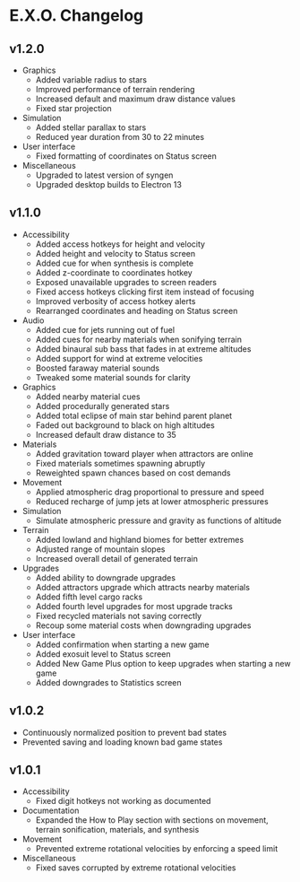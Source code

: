 # E.X.O. Changelog

## v1.2.0
- Graphics
  - Added variable radius to stars
  - Improved performance of terrain rendering
  - Increased default and maximum draw distance values
  - Fixed star projection
- Simulation
  - Added stellar parallax to stars
  - Reduced year duration from 30 to 22 minutes
- User interface
  - Fixed formatting of coordinates on Status screen
- Miscellaneous
  - Upgraded to latest version of syngen
  - Upgraded desktop builds to Electron 13

## v1.1.0
- Accessibility
  - Added access hotkeys for height and velocity
  - Added height and velocity to Status screen
  - Added cue for when synthesis is complete
  - Added z-coordinate to coordinates hotkey
  - Exposed unavailable upgrades to screen readers
  - Fixed access hotkeys clicking first item instead of focusing
  - Improved verbosity of access hotkey alerts
  - Rearranged coordinates and heading on Status screen
- Audio
  - Added cue for jets running out of fuel
  - Added cues for nearby materials when sonifying terrain
  - Added binaural sub bass that fades in at extreme altitudes
  - Added support for wind at extreme velocities
  - Boosted faraway material sounds
  - Tweaked some material sounds for clarity
- Graphics
  - Added nearby material cues
  - Added procedurally generated stars
  - Added total eclipse of main star behind parent planet
  - Faded out background to black on high altitudes
  - Increased default draw distance to 35
- Materials
  - Added gravitation toward player when attractors are online
  - Fixed materials sometimes spawning abruptly
  - Reweighted spawn chances based on cost demands
- Movement
  - Applied atmospheric drag proportional to pressure and speed
  - Reduced recharge of jump jets at lower atmospheric pressures
- Simulation
  - Simulate atmospheric pressure and gravity as functions of altitude
- Terrain
  - Added lowland and highland biomes for better extremes
  - Adjusted range of mountain slopes
  - Increased overall detail of generated terrain
- Upgrades
  - Added ability to downgrade upgrades
  - Added attractors upgrade which attracts nearby materials
  - Added fifth level cargo racks
  - Added fourth level upgrades for most upgrade tracks
  - Fixed recycled materials not saving correctly
  - Recoup some material costs when downgrading upgrades
- User interface
  - Added confirmation when starting a new game
  - Added exosuit level to Status screen
  - Added New Game Plus option to keep upgrades when starting a new game
  - Added downgrades to Statistics screen

## v1.0.2
- Continuously normalized position to prevent bad states
- Prevented saving and loading known bad game states

## v1.0.1
- Accessibility
  - Fixed digit hotkeys not working as documented
- Documentation
  - Expanded the How to Play section with sections on movement, terrain sonification, materials, and synthesis
- Movement
  - Prevented extreme rotational velocities by enforcing a speed limit
- Miscellaneous
  - Fixed saves corrupted by extreme rotational velocities
